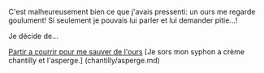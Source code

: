 C'est malheureusement bien ce que j'avais pressenti: un ours me 
regarde goulument!
Si seulement je pouvais lui parler et lui demander pitie...!

Je décide de...

[Partir a courrir pour me sauver de l'ours](fuite/fuite.md)
[Je sors mon syphon a crème chantilly et l'asperge.] (chantilly/asperge.md)

